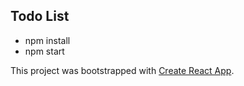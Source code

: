 ## Todo List

* npm install
* npm start

This project was bootstrapped with [Create React App](https://github.com/facebookincubator/create-react-app).